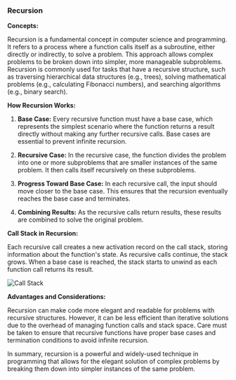 ### Recursion

**Concepts:**

Recursion is a fundamental concept in computer science and programming. It refers to a process where a function calls itself as a subroutine, either directly or indirectly, to solve a problem. This approach allows complex problems to be broken down into simpler, more manageable subproblems. Recursion is commonly used for tasks that have a recursive structure, such as traversing hierarchical data structures (e.g., trees), solving mathematical problems (e.g., calculating Fibonacci numbers), and searching algorithms (e.g., binary search).

**How Recursion Works:**

1. **Base Case:** Every recursive function must have a base case, which represents the simplest scenario where the function returns a result directly without making any further recursive calls. Base cases are essential to prevent infinite recursion.

2. **Recursive Case:** In the recursive case, the function divides the problem into one or more subproblems that are smaller instances of the same problem. It then calls itself recursively on these subproblems.

3. **Progress Toward Base Case:** In each recursive call, the input should move closer to the base case. This ensures that the recursion eventually reaches the base case and terminates.

4. **Combining Results:** As the recursive calls return results, these results are combined to solve the original problem.

**Call Stack in Recursion:**

Each recursive call creates a new activation record on the call stack, storing information about the function's state. As recursive calls continue, the stack grows. When a base case is reached, the stack starts to unwind as each function call returns its result.

![Call Stack](https://cdn-media-1.freecodecamp.org/images/1*YRkMsMPRFAt8Y9BiC0QVDg.png)

**Advantages and Considerations:**

Recursion can make code more elegant and readable for problems with recursive structures. However, it can be less efficient than iterative solutions due to the overhead of managing function calls and stack space. Care must be taken to ensure that recursive functions have proper base cases and termination conditions to avoid infinite recursion.

In summary, recursion is a powerful and widely-used technique in programming that allows for the elegant solution of complex problems by breaking them down into simpler instances of the same problem.